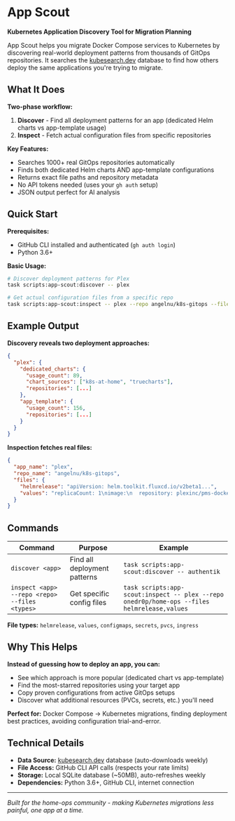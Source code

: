 # App Scout

**Kubernetes Application Discovery Tool for Migration Planning**

App Scout helps you migrate Docker Compose services to Kubernetes by discovering real-world
deployment patterns from thousands of GitOps repositories. It searches the
[kubesearch.dev](https://kubesearch.dev) database to find how others deploy the same applications
you're trying to migrate.

## What It Does

**Two-phase workflow:**
1. **Discover** - Find all deployment patterns for an app (dedicated Helm charts vs app-template
   usage)
2. **Inspect** - Fetch actual configuration files from specific repositories

**Key Features:**
- Searches 1000+ real GitOps repositories automatically
- Finds both dedicated Helm charts AND app-template configurations
- Returns exact file paths and repository metadata
- No API tokens needed (uses your `gh auth` setup)
- JSON output perfect for AI analysis

## Quick Start

**Prerequisites:**
- GitHub CLI installed and authenticated (`gh auth login`)
- Python 3.6+

**Basic Usage:**
```bash
# Discover deployment patterns for Plex
task scripts:app-scout:discover -- plex

# Get actual configuration files from a specific repo
task scripts:app-scout:inspect -- plex --repo angelnu/k8s-gitops --files helmrelease,values
```

## Example Output

**Discovery reveals two deployment approaches:**

```json
{
  "plex": {
    "dedicated_charts": {
      "usage_count": 89,
      "chart_sources": ["k8s-at-home", "truecharts"],
      "repositories": [...]
    },
    "app_template": {
      "usage_count": 156,
      "repositories": [...]
    }
  }
}
```

**Inspection fetches real files:**
```json
{
  "app_name": "plex",
  "repo_name": "angelnu/k8s-gitops",
  "files": {
    "helmrelease": "apiVersion: helm.toolkit.fluxcd.io/v2beta1...",
    "values": "replicaCount: 1\nimage:\n  repository: plexinc/pms-docker..."
  }
}
```

## Commands

| Command | Purpose | Example |
|---------|---------|---------|
| `discover <app>` | Find all deployment patterns | `task scripts:app-scout:discover -- authentik` |
| `inspect <app> --repo <repo> --files <types>` | Get specific config files | `task scripts:app-scout:inspect -- plex --repo onedr0p/home-ops --files helmrelease,values` |

**File types:** `helmrelease`, `values`, `configmaps`, `secrets`, `pvcs`, `ingress`

## Why This Helps

**Instead of guessing how to deploy an app, you can:**
- See which approach is more popular (dedicated chart vs app-template)
- Find the most-starred repositories using your target app
- Copy proven configurations from active GitOps setups
- Discover what additional resources (PVCs, secrets, etc.) you'll need

**Perfect for:** Docker Compose → Kubernetes migrations, finding deployment best practices, avoiding
configuration trial-and-error.

## Technical Details

- **Data Source:** [kubesearch.dev](https://kubesearch.dev) database (auto-downloads weekly)
- **File Access:** GitHub CLI API calls (respects your rate limits)
- **Storage:** Local SQLite database (~50MB), auto-refreshes weekly
- **Dependencies:** Python 3.6+, GitHub CLI, internet connection

---

*Built for the home-ops community - making Kubernetes migrations less painful, one app at a time.*
